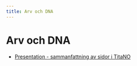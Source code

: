 ```yaml
---
title: Arv och DNA
---
```


# Arv och DNA

* [Presentation - sammanfattning av sidor i TitaNO](https://docs.google.com/presentation/d/1fdhX-aM9xTJL3lPRawDWSaiPMdK8Pj_xsDEWb_ebIfE/edit)
